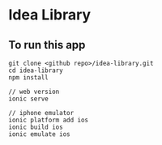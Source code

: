 # Idea Library

## To run this app

```
git clone <github repo>/idea-library.git
cd idea-library
npm install

// web version
ionic serve

// iphone emulator
ionic platform add ios
ionic build ios
ionic emulate ios
```